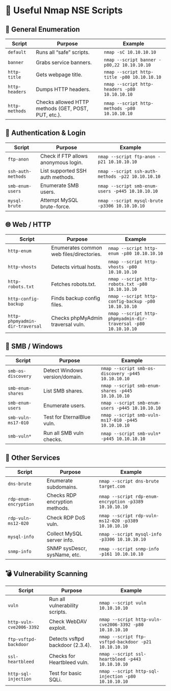 # 📜 Useful Nmap NSE Scripts

## 🔎 General Enumeration
| Script | Purpose | Example |
|--------|---------|---------|
| `default` | Runs all “safe” scripts. | `nmap -sC 10.10.10.10` |
| `banner` | Grabs service banners. | `nmap --script banner -p80,22 10.10.10.10` |
| `http-title` | Gets webpage title. | `nmap --script http-title -p80 10.10.10.10` |
| `http-headers` | Dumps HTTP headers. | `nmap --script http-headers -p80 10.10.10.10` |
| `http-methods` | Checks allowed HTTP methods (GET, POST, PUT, etc.). | `nmap --script http-methods -p80 10.10.10.10` |

## 🔑 Authentication & Login
| Script | Purpose | Example |
|--------|---------|---------|
| `ftp-anon` | Check if FTP allows anonymous login. | `nmap --script ftp-anon -p21 10.10.10.10` |
| `ssh-auth-methods` | List supported SSH auth methods. | `nmap --script ssh-auth-methods -p22 10.10.10.10` |
| `smb-enum-users` | Enumerate SMB users. | `nmap --script smb-enum-users -p445 10.10.10.10` |
| `mysql-brute` | Attempt MySQL brute-force. | `nmap --script mysql-brute -p3306 10.10.10.10` |

## 🌐 Web / HTTP
| Script | Purpose | Example |
|--------|---------|---------|
| `http-enum` | Enumerates common web files/directories. | `nmap --script http-enum -p80 10.10.10.10` |
| `http-vhosts` | Detects virtual hosts. | `nmap --script http-vhosts -p80 10.10.10.10` |
| `http-robots.txt` | Fetches robots.txt. | `nmap --script http-robots.txt -p80 10.10.10.10` |
| `http-config-backup` | Finds backup config files. | `nmap --script http-config-backup -p80 10.10.10.10` |
| `http-phpmyadmin-dir-traversal` | Checks phpMyAdmin traversal vuln. | `nmap --script http-phpmyadmin-dir-traversal -p80 10.10.10.10` |

## 📂 SMB / Windows
| Script | Purpose | Example |
|--------|---------|---------|
| `smb-os-discovery` | Detect Windows version/domain. | `nmap --script smb-os-discovery -p445 10.10.10.10` |
| `smb-enum-shares` | List SMB shares. | `nmap --script smb-enum-shares -p445 10.10.10.10` |
| `smb-enum-users` | Enumerate users. | `nmap --script smb-enum-users -p445 10.10.10.10` |
| `smb-vuln-ms17-010` | Test for EternalBlue vuln. | `nmap --script smb-vuln-ms17-010 -p445 10.10.10.10` |
| `smb-vuln*` | Run all SMB vuln checks. | `nmap --script smb-vuln* -p445 10.10.10.10` |

## 📡 Other Services
| Script | Purpose | Example |
|--------|---------|---------|
| `dns-brute` | Enumerate subdomains. | `nmap --script dns-brute target.com` |
| `rdp-enum-encryption` | Checks RDP encryption methods. | `nmap --script rdp-enum-encryption -p3389 10.10.10.10` |
| `rdp-vuln-ms12-020` | Check RDP DoS vuln. | `nmap --script rdp-vuln-ms12-020 -p3389 10.10.10.10` |
| `mysql-info` | Collect MySQL server info. | `nmap --script mysql-info -p3306 10.10.10.10` |
| `snmp-info` | SNMP sysDescr, sysName, etc. | `nmap --script snmp-info -p161 10.10.10.10` |

## 💣 Vulnerability Scanning
| Script | Purpose | Example |
|--------|---------|---------|
| `vuln` | Run all vulnerability scripts. | `nmap --script vuln 10.10.10.10` |
| `http-vuln-cve2006-3392` | Check WebDAV exploit. | `nmap --script http-vuln-cve2006-3392 -p80 10.10.10.10` |
| `ftp-vsftpd-backdoor` | Detects vsftpd backdoor (2.3.4). | `nmap --script ftp-vsftpd-backdoor -p21 10.10.10.10` |
| `ssl-heartbleed` | Checks for Heartbleed vuln. | `nmap --script ssl-heartbleed -p443 10.10.10.10` |
| `http-sql-injection` | Test for basic SQLi. | `nmap --script http-sql-injection -p80 10.10.10.10` |
